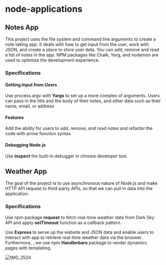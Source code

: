 # node-applications

## Notes App
This project uses the file system and command line arguments to create a note taking app. It deals with how to get input from the user, work with JSON, and create a place to store user data. You can add, remove and read a list of notes in the app. NPM packages like Chalk, Yarg, and nodemon are used to optimize the development experience. 

### Specifications
#### Getting Input from Users
Use process.argv with **Yargs** to set up a more complex of arguments. Users can pass in the title and the body of their notes, and other data such as their name, email, or address

#### Features
Add the ability for users to add, remove, and read notes and refactor the code with arrow function syntax

#### Debugging Node.js
Use **inspect** the built-in debugger in chrome developer tool.

## Weather App
The goal of the project is to use asynchronous nature of Node.js and make HTTP API request to third-party APIs, so that we can pull in data into the application. 

### Specifications
Use npm package **request** to fetch real-time weather data from Dark Sky API and apply **setTimeout** function as a callback pattern. 

Use **Express** to serve up the website and JSON data and enable users to interact with app to retrieve real-time weather data via the broswer. Furthermore, , we use npm **Handlerbars** package to render dynamicc pages with templating.

![IMG_2524](https://user-images.githubusercontent.com/59033321/198153715-21cbf727-cd6f-44ab-9a46-44c114421647.JPG)




